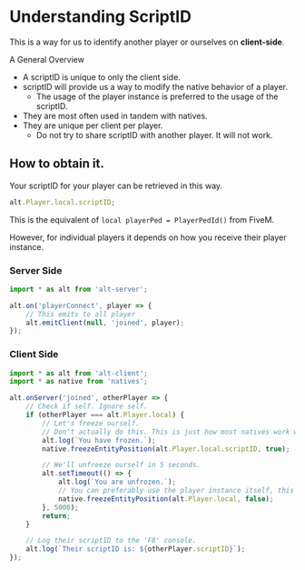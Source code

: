 # Understanding ScriptID

This is a way for us to identify another player or ourselves on **client-side**.

A General Overview

- A scriptID is unique to only the client side.
- scriptID will provide us a way to modify the native behavior of a player.
    -   The usage of the player instance is preferred to the usage of the scriptID.
- They are most often used in tandem with natives.
- They are unique per client per player.
    -   Do not try to share scriptID with another player. It will not work.

## How to obtain it.

Your scriptID for your player can be retrieved in this way.

```js
alt.Player.local.scriptID;
```

This is the equivalent of `local playerPed = PlayerPedId()` from FiveM.

However, for individual players it depends on how you receive their player instance.

### Server Side

```js
import * as alt from 'alt-server';

alt.on('playerConnect', player => {
    // This emits to all player
    alt.emitClient(null, 'joined', player);
});
```

### Client Side

```js
import * as alt from 'alt-client';
import * as native from 'natives';

alt.onServer('joined', otherPlayer => {
    // Check if self. Ignore self.
    if (otherPlayer === alt.Player.local) {
        // Let's freeze ourself.
        // Don't actually do this. This is just how most natives work with scriptID.
        alt.log(`You have frozen.`);
        native.freezeEntityPosition(alt.Player.local.scriptID, true);

        // We'll unfreeze ourself in 5 seconds.
        alt.setTimeout(() => {
            alt.log(`You are unfrozen.`);
            // You can preferably use the player instance itself, this will include some internal checks
            native.freezeEntityPosition(alt.Player.local, false);
        }, 5000);
        return;
    }

    // Log their scriptID to the 'F8' console.
    alt.log(`Their scriptID is: ${otherPlayer.scriptID}`);
});
```